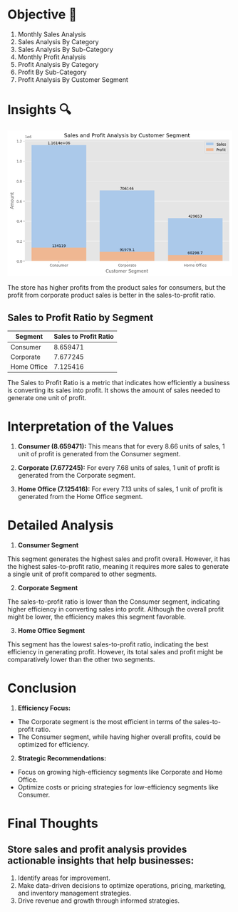 # Objective 🎯 

1) Monthly Sales Analysis
2) Sales Analysis By Category
3) Sales Analysis By Sub-Category
4) Monthly Profit Analysis
5) Profit Analysis By Category
6) Profit By Sub-Category
7) Profit Analysis By Customer Segment

# Insights 🔍

![CS Insights](https://github.com/Shaikh-areeb/Store-Sales-Profit-Analysis/blob/main/Customer%20Segments%20Insights.png)

The store has higher profits from the product sales for consumers, but the profit from corporate product sales is better in the sales-to-profit ratio.

## Sales to Profit Ratio by Segment

| Segment      | Sales to Profit Ratio |
|--------------|-----------------------|
| Consumer     | 8.659471              |
| Corporate    | 7.677245              |
| Home Office  | 7.125416              |

The Sales to Profit Ratio is a metric that indicates how efficiently a business is converting its sales into profit. It shows the amount of sales needed to generate one unit of profit.

# Interpretation of the Values

1) **Consumer (8.659471):** This means that for every 8.66 units of sales, 1 unit of profit is generated from the Consumer segment.

2) **Corporate (7.677245):** For every 7.68 units of sales, 1 unit of profit is generated from the Corporate segment.

3) **Home Office (7.125416):** For every 7.13 units of sales, 1 unit of profit is generated from the Home Office segment.

# Detailed Analysis

1. **Consumer Segment**

This segment generates the highest sales and profit overall.
However, it has the highest sales-to-profit ratio, meaning it requires more sales to generate a single unit of profit compared to other segments.

2. **Corporate Segment**

The sales-to-profit ratio is lower than the Consumer segment, indicating higher efficiency in converting sales into profit.
Although the overall profit might be lower, the efficiency makes this segment favorable.

3. **Home Office Segment**

This segment has the lowest sales-to-profit ratio, indicating the best efficiency in generating profit.
However, its total sales and profit might be comparatively lower than the other two segments.

# Conclusion

1) **Efficiency Focus:**

- The Corporate segment is the most efficient in terms of the sales-to-profit ratio.
- The Consumer segment, while having higher overall profits, could be optimized for efficiency.

2) **Strategic Recommendations:**

- Focus on growing high-efficiency segments like Corporate and Home Office.
- Optimize costs or pricing strategies for low-efficiency segments like Consumer.


# Final Thoughts

## Store sales and profit analysis provides actionable insights that help businesses:

1) Identify areas for improvement.
2) Make data-driven decisions to optimize operations, pricing, marketing, and inventory management strategies.
3) Drive revenue and growth through informed strategies.
